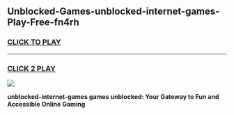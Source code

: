 
## Unblocked-Games-unblocked-internet-games-Play-Free-fn4rh
<h3>
<a href="https://premium76.site?title=unblocked-internet-games&ref=12A">CLICK TO PLAY</a></h3>
<hr>

<h3>
<a href="https://premium76.site?title=unblocked-internet-games&ref=12A">CLICK 2 PLAY</a>
  
</h3>

<a href="https://premium76.site?title=unblocked-internet-games&ref=12A"><img src="https://clearcache.store/games.png"></a>


**unblocked-internet-games games unblocked: Your Gateway to Fun and Accessible Online Gaming**
